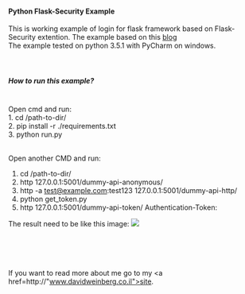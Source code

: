 
<h4>Python Flask-Security Example</h4>
This is working example of login for flask framework based on Flask-Security extention. The example based on this <a href="http://mandarvaze.github.io/2015/01/token-auth-with-flask-security.html">blog</a><br/>
The example tested on python 3.5.1 with PyCharm on windows.
<br/><br/><br/>
<h5>How to run this example?</h5>
<br/>
Open cmd and run:<br/>
  1. cd /path-to-dir/<br/>
  2. pip install -r ./requirements.txt<br/>
  3. python run.py<br/>
<br/>

Open another CMD and run:<br/>
  1. cd /path-to-dir/<br/>
  2. http 127.0.0.1:5001/dummy-api-anonymous/<br/>
  3. http -a test@example.com:test123 127.0.0.1:5001/dummy-api-http/<br/>
  4. python get_token.py<br/>
  5. http 127.0.0.1:5001/dummy-api-token/  Authentication-Token:<token from get_token scirpt><br/>


The result need to be like this image:
<img src="https://github.com/weinbergdavid/python-flask-security/blob/master/api-example.PNG"></img>


<br/><br/><br/><br/>
If you want to read more about me go to my <a href=http://"www.davidweinberg.co.il">site</a>.
